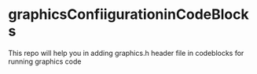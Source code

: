 # graphicsConfiigurationinCodeBlocks
This repo will help you in adding graphics.h header file in codeblocks for running graphics code
